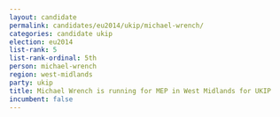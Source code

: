 ```yaml
---
layout: candidate
permalink: candidates/eu2014/ukip/michael-wrench/
categories: candidate ukip
election: eu2014
list-rank: 5
list-rank-ordinal: 5th
person: michael-wrench
region: west-midlands
party: ukip
title: Michael Wrench is running for MEP in West Midlands for UKIP
incumbent: false
---
```

